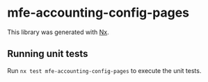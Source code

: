 # mfe-accounting-config-pages

This library was generated with [Nx](https://nx.dev).

## Running unit tests

Run `nx test mfe-accounting-config-pages` to execute the unit tests.
